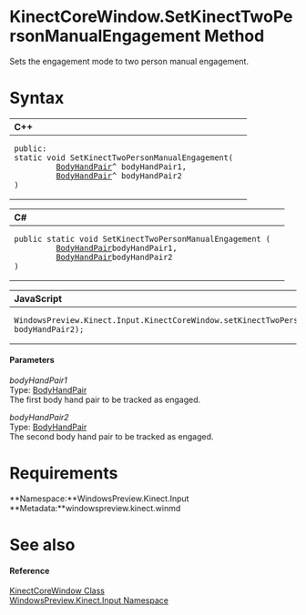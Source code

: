 KinectCoreWindow.SetKinectTwoPersonManualEngagement Method  
==========================================================  

Sets the engagement mode to two person manual engagement. <span id="syntaxSection"></span>

Syntax  
======  

<table>
<colgroup>
<col width="100%" />
</colgroup>
<thead>
<tr class="header">
<th align="left">C++</th>
</tr>
</thead>
<tbody>
<tr class="odd">
<td align="left"><pre><code>public:  
static void SetKinectTwoPersonManualEngagement(  
         <a href="../../BodyHandPair_Class.md">BodyHandPair</a>^ bodyHandPair1,  
         <a href="../../BodyHandPair_Class.md">BodyHandPair</a>^ bodyHandPair2  
)</code></pre></td>
</tr>
</tbody>
</table>

<table>
<colgroup>
<col width="100%" />
</colgroup>
<thead>
<tr class="header">
<th align="left">C#</th>
</tr>
</thead>
<tbody>
<tr class="odd">
<td align="left"><pre><code>public static void SetKinectTwoPersonManualEngagement (  
         <a href="../../BodyHandPair_Class.md">BodyHandPair</a>bodyHandPair1,  
         <a href="../../BodyHandPair_Class.md">BodyHandPair</a>bodyHandPair2  
)</code></pre></td>
</tr>
</tbody>
</table>

<table>
<colgroup>
<col width="100%" />
</colgroup>
<thead>
<tr class="header">
<th align="left">JavaScript</th>
</tr>
</thead>
<tbody>
<tr class="odd">
<td align="left"><pre><code>WindowsPreview.Kinect.Input.KinectCoreWindow.setKinectTwoPersonManualEngagement(bodyHandPair1, bodyHandPair2);</code></pre></td>
</tr>
</tbody>
</table>

<span id="ID4EG"></span>
#### Parameters  

*bodyHandPair1*    
Type: [BodyHandPair](../../BodyHandPair_Class.md)  
The first body hand pair to be tracked as engaged.  

*bodyHandPair2*    
Type: [BodyHandPair](../../BodyHandPair_Class.md)  
The second body hand pair to be tracked as engaged.  

<span id="requirements"></span>

Requirements  
============  

**Namespace:**WindowsPreview.Kinect.Input  
**Metadata:**windowspreview.kinect.winmd  

<span id="ID4EDB"></span>

See also  
========  

<span id="ID4EFB"></span>
#### Reference  

[KinectCoreWindow Class](../../KinectCoreWindow_Class.md)  
 [WindowsPreview.Kinect.Input Namespace](../../../Kinect.Input.md)  



<!--Please do not edit the data in the comment block below.-->
<!--
TOCTitle : SetKinectTwoPersonManualEngagement Method
RLTitle : KinectCoreWindow.SetKinectTwoPersonManualEngagement Method
KeywordK : SetKinectTwoPersonManualEngagement method
KeywordK : KinectCoreWindow.SetKinectTwoPersonManualEngagement method
KeywordF : WindowsPreview.Kinect.Input.KinectCoreWindow.SetKinectTwoPersonManualEngagement
KeywordF : KinectCoreWindow.SetKinectTwoPersonManualEngagement
KeywordF : SetKinectTwoPersonManualEngagement
KeywordF : WindowsPreview.Kinect.Input.KinectCoreWindow.SetKinectTwoPersonManualEngagement(WindowsPreview.Kinect.Input.BodyHandPair,WindowsPreview.Kinect.Input.BodyHandPair)
KeywordA : M:WindowsPreview.Kinect.Input.KinectCoreWindow.SetKinectTwoPersonManualEngagement(WindowsPreview.Kinect.Input.BodyHandPair,WindowsPreview.Kinect.Input.BodyHandPair)
AssetID : M:WindowsPreview.Kinect.Input.KinectCoreWindow.SetKinectTwoPersonManualEngagement(WindowsPreview.Kinect.Input.BodyHandPair,WindowsPreview.Kinect.Input.BodyHandPair)
Locale : en-us
CommunityContent : 1
APIType : Managed
APILocation : windowspreview.kinect.winmd
APIName : WindowsPreview.Kinect.Input.KinectCoreWindow.SetKinectTwoPersonManualEngagement
TargetOS : Windows
TopicType : kbSyntax
DevLang : VB
DevLang : CSharp
DevLang : JavaScript
DevLang : C++
DocSet : K4Wv2
ProjType : K4Wv2Proj
Technology : Kinect for Windows
Product : Kinect for Windows SDK v2
productversion : 20
-->
